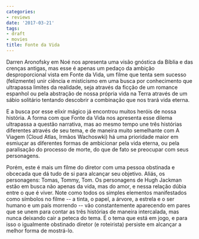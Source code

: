 ```yaml
---
categories:
- reviews
date: '2017-03-21'
tags:
- draft
- movies
title: Fonte da Vida
---
```


Darren Aronofsky em Noé nos apresenta uma visão gnóstica da Bíblia e das crenças antigas, mas esse é apenas um pedaço da ambição desproporcional vista em Fonte da Vida, um filme que tenta sem sucesso (felizmente) unir ciência e misticismo em uma busca por conhecimento que ultrapassa limites da realidade, seja através da ficção de um romance espanhol ou pela abstração de nossa própria vida na Terra através de um sábio solitário tentando descobrir a combinação que nos trará vida eterna.

E a busca por esse elixir mágico já encontrou muitos heróis de nossa história. A forma com que Fonte da Vida nos apresenta esse dilema ultrapassa a questão narrativa, mas ao mesmo tempo une três histórias diferentes através de seu tema, e de maneira muito semelhante com A Viagem (Cloud Atlas, Irmãos Wachoswki) há uma prioridade maior em esmiuçar as diferentes formas de ambicionar pela vida eterna, ou pela paralisação do processo de morte, do que de fato se preocupar com seus personagens.

Porém, este é mais um filme do diretor com uma pessoa obstinada e obcecada que dá tudo de si para alcançar seu objetivo. Aliás, os personagens: Tomas, Tommy, Tom. Os personagens de Hugh Jackman estão em busca não apenas da vida, mas do amor, e nessa relação dúbia entre o que é viver. Note como todos os simples elementos manifestados como símbolos no filme -- a tinta, o papel, a árvore, a estrela e o ser humano e um país morrendo -- vão constantemente aparecendo em pares que se unem para contar as três histórias de maneira intercalada, mas nunca deixando cair a peteca do tema. É o tema que está em jogo, e para isso o igualmente obstinado diretor (e roteirista) persiste em alcançar a melhor forma de mostrá-lo.
